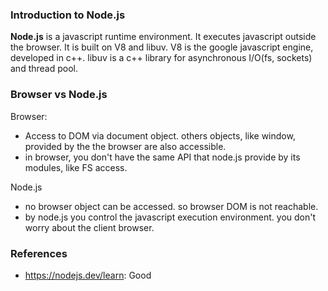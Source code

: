 ### Introduction to Node.js
**Node.js** is a javascript runtime environment. It executes javascript outside the browser. 
It is built on V8 and libuv. V8 is the google javascript engine, developed in c++. libuv is a c++ library for asynchronous I/O(fs, sockets) and thread pool.

### Browser vs Node.js
Browser:
  - Access to DOM via document object. others objects, like window, provided by the the browser are also accessible.
  - in browser, you don't have the same API that node.js provide by its modules, like FS access. 

Node.js
  - no browser object can be accessed. so browser DOM is not reachable. 
  - by node.js you control the javascript execution environment. you don't worry about the client browser.

### References
- https://nodejs.dev/learn:  Good

